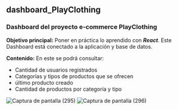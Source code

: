 ## dashboard_PlayClothing
### Dashboard del proyecto e-commerce PlayClothing

**Objetivo principal:**
Poner en práctica lo aprendido con ***React***.
Este Dashboard está conectado a la aplicación y base de datos. 

**Contenido:**
En este se podrá consultar:
- Cantidad de usuarios registrados
- Categorías y tipos de productos que se ofrecen
- último producto creado
- Cantidad de productos por categoría y tipo

![Captura de pantalla (295)](https://user-images.githubusercontent.com/90654375/158637362-21d060af-df5c-4998-bb36-374fed2f09d8.png)
![Captura de pantalla (296)](https://user-images.githubusercontent.com/90654375/158637368-79248c87-3bec-40b1-808b-c08a5a28f7f0.png)
